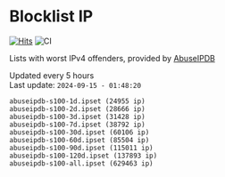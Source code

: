 # Blocklist IP

[![Hits](https://hits.seeyoufarm.com/api/count/incr/badge.svg?url=https%3A%2F%2Fgithub.com%2Fborestad%2Fblocklist-ip%2F&count_bg=%2379C83D&title_bg=%23555555&icon=&icon_color=%23E7E7E7&title=hits&edge_flat=false)](https://hits.seeyoufarm.com)  ![CI](https://img.shields.io/github/workflow/status/borestad/blocklist-ip/CI?style=flat-square)

Lists with worst IPv4 offenders, provided by [AbuseIPDB](https://www.abuseipdb.com/)

<!-- FOOTER-PLACEHOLDER -->
Updated every 5 hours<br>
Last update: `2024-09-15 - 01:48:20`
```
abuseipdb-s100-1d.ipset (24955 ip)
abuseipdb-s100-2d.ipset (28666 ip)
abuseipdb-s100-3d.ipset (31428 ip)
abuseipdb-s100-7d.ipset (38792 ip)
abuseipdb-s100-30d.ipset (60106 ip)
abuseipdb-s100-60d.ipset (85504 ip)
abuseipdb-s100-90d.ipset (115011 ip)
abuseipdb-s100-120d.ipset (137893 ip)
abuseipdb-s100-all.ipset (629463 ip)
```

